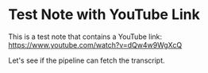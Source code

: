 
# Test Note with YouTube Link

This is a test note that contains a YouTube link: https://www.youtube.com/watch?v=dQw4w9WgXcQ

Let's see if the pipeline can fetch the transcript.
